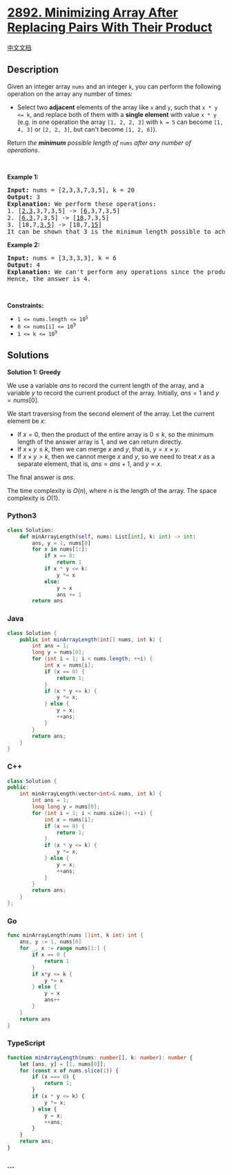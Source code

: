 # [2892. Minimizing Array After Replacing Pairs With Their Product](https://leetcode.com/problems/minimizing-array-after-replacing-pairs-with-their-product)

[中文文档](/solution/2800-2899/2892.Minimizing%20Array%20After%20Replacing%20Pairs%20With%20Their%20Product/README.md)

## Description

<p>Given an integer array <code>nums</code> and an integer <code>k</code>, you can perform the following operation on the array any number of times:</p>

<ul>
	<li>Select two <strong>adjacent</strong> elements of the array like <code>x</code> and <code>y</code>, such that <code>x * y &lt;= k</code>, and replace both of them with a <strong>single element</strong> with value <code>x * y</code> (e.g. in one operation the array <code>[1, 2, 2, 3]</code> with <code>k = 5</code> can become <code>[1, 4, 3]</code> or <code>[2, 2, 3]</code>, but can&#39;t become <code>[1, 2, 6]</code>).</li>
</ul>

<p>Return <em>the <strong>minimum</strong> possible length of </em><code>nums</code><em> after any number of operations</em>.</p>

<p>&nbsp;</p>
<p><strong class="example">Example 1:</strong></p>

<pre>
<strong>Input:</strong> nums = [2,3,3,7,3,5], k = 20
<strong>Output:</strong> 3
<strong>Explanation:</strong> We perform these operations:
1. [<u>2,3</u>,3,7,3,5] -&gt; [<u>6</u>,3,7,3,5]
2. [<u>6,3</u>,7,3,5] -&gt; [<u>18</u>,7,3,5]
3. [18,7,<u>3,5</u>] -&gt; [18,7,<u>15</u>]
It can be shown that 3 is the minimum length possible to achieve with the given operation.
</pre>

<p><strong class="example">Example 2:</strong></p>

<pre>
<strong>Input:</strong> nums = [3,3,3,3], k = 6
<strong>Output:</strong> 4
<strong>Explanation:</strong> We can&#39;t perform any operations since the product of every two adjacent elements is greater than 6.
Hence, the answer is 4.</pre>

<p>&nbsp;</p>
<p><strong>Constraints:</strong></p>

<ul>
	<li><code>1 &lt;= nums.length &lt;= 10<sup>5</sup></code></li>
	<li><code>0 &lt;= nums[i] &lt;= 10<sup>9</sup></code></li>
	<li><code>1 &lt;= k &lt;= 10<sup>9</sup></code></li>
</ul>

## Solutions

**Solution 1: Greedy**

We use a variable $ans$ to record the current length of the array, and a variable $y$ to record the current product of the array. Initially, $ans = 1$ and $y = nums[0]$.

We start traversing from the second element of the array. Let the current element be $x$:

-   If $x = 0$, then the product of the entire array is $0 \le k$, so the minimum length of the answer array is $1$, and we can return directly.
-   If $x \times y \le k$, then we can merge $x$ and $y$, that is, $y = x \times y$.
-   If $x \times y \gt k$, then we cannot merge $x$ and $y$, so we need to treat $x$ as a separate element, that is, $ans = ans + 1$, and $y = x$.

The final answer is $ans$.

The time complexity is $O(n)$, where n is the length of the array. The space complexity is $O(1)$.

<!-- tabs:start -->

### **Python3**

```python
class Solution:
    def minArrayLength(self, nums: List[int], k: int) -> int:
        ans, y = 1, nums[0]
        for x in nums[1:]:
            if x == 0:
                return 1
            if x * y <= k:
                y *= x
            else:
                y = x
                ans += 1
        return ans
```

### **Java**

```java
class Solution {
    public int minArrayLength(int[] nums, int k) {
        int ans = 1;
        long y = nums[0];
        for (int i = 1; i < nums.length; ++i) {
            int x = nums[i];
            if (x == 0) {
                return 1;
            }
            if (x * y <= k) {
                y *= x;
            } else {
                y = x;
                ++ans;
            }
        }
        return ans;
    }
}
```

### **C++**

```cpp
class Solution {
public:
    int minArrayLength(vector<int>& nums, int k) {
        int ans = 1;
        long long y = nums[0];
        for (int i = 1; i < nums.size(); ++i) {
            int x = nums[i];
            if (x == 0) {
                return 1;
            }
            if (x * y <= k) {
                y *= x;
            } else {
                y = x;
                ++ans;
            }
        }
        return ans;
    }
};
```

### **Go**

```go
func minArrayLength(nums []int, k int) int {
	ans, y := 1, nums[0]
	for _, x := range nums[1:] {
		if x == 0 {
			return 1
		}
		if x*y <= k {
			y *= x
		} else {
			y = x
			ans++
		}
	}
	return ans
}
```

### **TypeScript**

```ts
function minArrayLength(nums: number[], k: number): number {
    let [ans, y] = [1, nums[0]];
    for (const x of nums.slice(1)) {
        if (x === 0) {
            return 1;
        }
        if (x * y <= k) {
            y *= x;
        } else {
            y = x;
            ++ans;
        }
    }
    return ans;
}
```

### **...**

```

```

<!-- tabs:end -->
